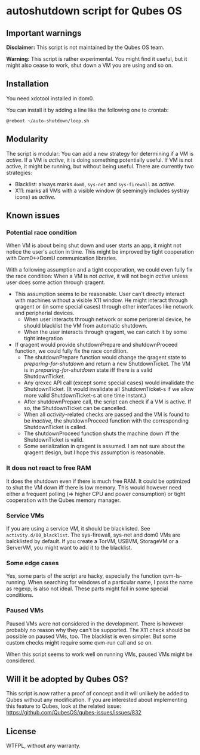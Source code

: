 # autoshutdown script for Qubes OS

## Important warnings
**Disclaimer:** This script is not maintained by the Qubes OS team.

**Warning:** This script is rather experimental. You might find it useful, but it might also cease to work, shut down a VM you are using and so on.

## Installation

You need xdotool installed in dom0.

You can install it by adding a line like the following one to crontab:

    @reboot ~/auto-shutdown/loop.sh

## Modularity

The script is modular: You can add a new strategy for determining if a VM is *active*. If a VM is *active*, it is doing something potentially useful. If VM is not active, it might be running, but without being useful. There are currently two strategies:

* Blacklist: always marks `dom0`, `sys-net` and `sys-firewall` as *active*.
* X11: marks all VMs with a visible window (it seemingly includes systray icons) as *active*.

## Known issues

### Potential race condition

When VM is about being shut down and user starts an app, it might not notice the user's action in time. This might be improved by tight cooperation with Dom0<->DomU communication libraries.

With a following assumption and a tight cooperation, we could even fully fix the race condition: When a VM is not *active*, it will not begin *active* unless user does some action through qragent.

* This assumption seems to be reasonable. User can't directly interact with machines without a visible X11 window. He might interact through qragent or (in some special cases) through other interfaces like network and peripherial devices.
	* When user interacts through network or some periprerial device, he should blacklist the VM from automatic shutdown.
	* When the user interacts through qragent, we can catch it by some tight integration
* If qragent would provide shutdownPrepare and shutdownProceed function, we could fully fix the race condition.
	* The shutdownPrepare function would change the qragent state to *preparing-for-shutdown* and return a new ShutdownTicket. The VM is in *preparing-for-shutdown* state iff there is a valid ShutdownTicket.
	* Any qrexec API call (except some special cases) would invalidate the ShutdownTicket. (It would invalidate all ShutdownTicket-s if we allow more valid ShutdownTicket-s at one time instant.)
	* After shutdownPrepare call, the script can check if a VM is active. If so, the ShutdownTicket can be cancelled.
	* When all *activity*-related checks are passed and the VM is found to be *inactive*, the shutdownProceed function with the corresponding ShutdownTicket is called.
	* The shutdownProceed function shuts the machine down iff the ShutdownTicket is valid.
	* Some serialization in qragent is assumed. I am not sure about the qragent design, but I hope this assumption is reasonable.

### It does not react to free RAM

It does the shutdown even if there is much free RAM. It could be optimized to shut the VM down iff there is low memory. This would however need either a frequent polling (=> higher CPU and power consumption) or tight cooperation with the Qubes memory manager.

### Service VMs

If you are using a service VM, it should be blacklisted. See `activity.d/00_blacklist`. The sys-firewall, sys-net and dom0 VMs are balcklisted by default. If you create a TorVM, USBVM, StorageVM or a ServerVM, you might want to add it to the blacklist.

### Some edge cases

Yes, some parts of the script are hacky, especially the function qvm-ls-running. When searching for windows of a particular name, I pass the name as regexp, is also not ideal. These parts might fail in some special conditions.

### Paused VMs

Paused VMs were not considered in the development. There is however probably no reason why they can't be supported. The X11 check should be possible on paused VMs, too. The blacklist is even simpler. But some custom checks might require some qvm-run call and so on.

When this script seems to work well on running VMs, paused VMs might be considered.

## Will it be adopted by Qubes OS?

This script is now rather a proof of concept and it will unlikely be added to Qubes without any modification. If you are interested about implementing this feature to Qubes, look at the related issue: https://github.com/QubesOS/qubes-issues/issues/832

## License

WTFPL, without any warranty.
